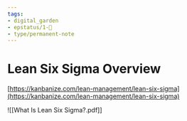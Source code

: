 ```yaml
---
tags: 
- digital_garden
- epstatus/1-🌱
- type/permanent-note
---
```

# Lean Six Sigma Overview

[https://kanbanize.com/lean-management/lean-six-sigma](https://kanbanize.com/lean-management/lean-six-sigma)


![[What Is Lean Six Sigma?.pdf]]